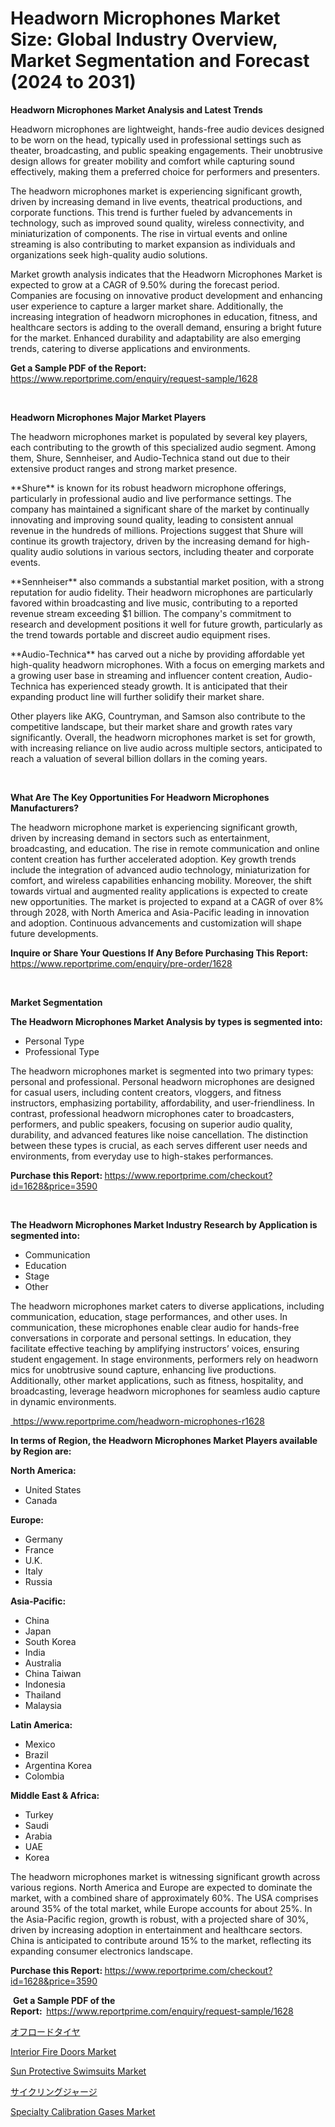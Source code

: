 <p><h1>Headworn Microphones Market Size: Global Industry Overview, Market Segmentation and Forecast (2024 to 2031)</h1></p><p><strong>Headworn Microphones Market Analysis and Latest Trends</strong></p>
<p><p>Headworn microphones are lightweight, hands-free audio devices designed to be worn on the head, typically used in professional settings such as theater, broadcasting, and public speaking engagements. Their unobtrusive design allows for greater mobility and comfort while capturing sound effectively, making them a preferred choice for performers and presenters.</p><p>The headworn microphones market is experiencing significant growth, driven by increasing demand in live events, theatrical productions, and corporate functions. This trend is further fueled by advancements in technology, such as improved sound quality, wireless connectivity, and miniaturization of components. The rise in virtual events and online streaming is also contributing to market expansion as individuals and organizations seek high-quality audio solutions.</p><p>Market growth analysis indicates that the Headworn Microphones Market is expected to grow at a CAGR of 9.50% during the forecast period. Companies are focusing on innovative product development and enhancing user experience to capture a larger market share. Additionally, the increasing integration of headworn microphones in education, fitness, and healthcare sectors is adding to the overall demand, ensuring a bright future for the market. Enhanced durability and adaptability are also emerging trends, catering to diverse applications and environments.</p></p>
<p><strong>Get a Sample PDF of the Report:&nbsp;</strong> <a href="https://www.reportprime.com/enquiry/request-sample/1628">https://www.reportprime.com/enquiry/request-sample/1628</a></p>
<p>&nbsp;</p>
<p><strong>Headworn Microphones Major Market Players</strong></p>
<p><p>The headworn microphones market is populated by several key players, each contributing to the growth of this specialized audio segment. Among them, Shure, Sennheiser, and Audio-Technica stand out due to their extensive product ranges and strong market presence.</p><p>**Shure** is known for its robust headworn microphone offerings, particularly in professional audio and live performance settings. The company has maintained a significant share of the market by continually innovating and improving sound quality, leading to consistent annual revenue in the hundreds of millions. Projections suggest that Shure will continue its growth trajectory, driven by the increasing demand for high-quality audio solutions in various sectors, including theater and corporate events.</p><p>**Sennheiser** also commands a substantial market position, with a strong reputation for audio fidelity. Their headworn microphones are particularly favored within broadcasting and live music, contributing to a reported revenue stream exceeding $1 billion. The company's commitment to research and development positions it well for future growth, particularly as the trend towards portable and discreet audio equipment rises.</p><p>**Audio-Technica** has carved out a niche by providing affordable yet high-quality headworn microphones. With a focus on emerging markets and a growing user base in streaming and influencer content creation, Audio-Technica has experienced steady growth. It is anticipated that their expanding product line will further solidify their market share.</p><p>Other players like AKG, Countryman, and Samson also contribute to the competitive landscape, but their market share and growth rates vary significantly. Overall, the headworn microphones market is set for growth, with increasing reliance on live audio across multiple sectors, anticipated to reach a valuation of several billion dollars in the coming years.</p></p>
<p>&nbsp;</p>
<p><strong>What Are The Key Opportunities For Headworn Microphones Manufacturers?</strong></p>
<p><p>The headworn microphone market is experiencing significant growth, driven by increasing demand in sectors such as entertainment, broadcasting, and education. The rise in remote communication and online content creation has further accelerated adoption. Key growth trends include the integration of advanced audio technology, miniaturization for comfort, and wireless capabilities enhancing mobility. Moreover, the shift towards virtual and augmented reality applications is expected to create new opportunities. The market is projected to expand at a CAGR of over 8% through 2028, with North America and Asia-Pacific leading in innovation and adoption. Continuous advancements and customization will shape future developments.</p></p>
<p><strong>Inquire or Share Your Questions If Any Before Purchasing This Report:</strong> <a href="https://www.reportprime.com/enquiry/pre-order/1628">https://www.reportprime.com/enquiry/pre-order/1628</a></p>
<p>&nbsp;</p>
<p><strong>Market Segmentation</strong></p>
<p><strong>The Headworn Microphones Market Analysis by types is segmented into:</strong></p>
<p><ul><li>Personal Type</li><li>Professional Type</li></ul></p>
<p><p>The headworn microphones market is segmented into two primary types: personal and professional. Personal headworn microphones are designed for casual users, including content creators, vloggers, and fitness instructors, emphasizing portability, affordability, and user-friendliness. In contrast, professional headworn microphones cater to broadcasters, performers, and public speakers, focusing on superior audio quality, durability, and advanced features like noise cancellation. The distinction between these types is crucial, as each serves different user needs and environments, from everyday use to high-stakes performances.</p></p>
<p><strong>Purchase this Report:&nbsp;</strong><a href="https://www.reportprime.com/checkout?id=1628&price=3590">https://www.reportprime.com/checkout?id=1628&price=3590</a></p>
<p>&nbsp;</p>
<p><strong>The Headworn Microphones Market Industry Research by Application is segmented into:</strong></p>
<p><ul><li>Communication</li><li>Education</li><li>Stage</li><li>Other</li></ul></p>
<p><p>The headworn microphones market caters to diverse applications, including communication, education, stage performances, and other uses. In communication, these microphones enable clear audio for hands-free conversations in corporate and personal settings. In education, they facilitate effective teaching by amplifying instructors’ voices, ensuring student engagement. In stage environments, performers rely on headworn mics for unobtrusive sound capture, enhancing live productions. Additionally, other market applications, such as fitness, hospitality, and broadcasting, leverage headworn microphones for seamless audio capture in dynamic environments.</p></p>
<p><a href="https://www.reportprime.com/headworn-microphones-r1628">&nbsp;https://www.reportprime.com/headworn-microphones-r1628</a></p>
<p><strong>In terms of Region, the Headworn Microphones Market Players available by Region are:</strong></p>
<p>
    <p> <strong> North America: </strong>
        <ul>
            <li>United States</li>
            <li>Canada</li>
        </ul>
        </p> 
    <p> <strong> Europe: </strong>
        <ul>
            <li>Germany</li>
            <li>France</li>
            <li>U.K.</li>
            <li>Italy</li>
            <li>Russia</li>
        </ul>
        </p> 
    <p> <strong> Asia-Pacific: </strong>
        <ul>
            <li>China</li>
            <li>Japan</li>
            <li>South Korea</li>
            <li>India</li>
            <li>Australia</li>
            <li>China Taiwan</li>
            <li>Indonesia</li>
            <li>Thailand</li>
            <li>Malaysia</li>
        </ul>
        </p> 
    <p> <strong> Latin America: </strong>
        <ul>
            <li>Mexico</li>
            <li>Brazil</li>
            <li>Argentina Korea</li>
            <li>Colombia</li>
        </ul>
        </p> 
    <p> <strong> Middle East & Africa: </strong>
        <ul>
            <li>Turkey</li>
            <li>Saudi</li>
            <li>Arabia</li>
            <li>UAE</li>
            <li>Korea</li>
        </ul>
    </p>
    </p>
<p><p>The headworn microphones market is witnessing significant growth across various regions. North America and Europe are expected to dominate the market, with a combined share of approximately 60%. The USA comprises around 35% of the total market, while Europe accounts for about 25%. In the Asia-Pacific region, growth is robust, with a projected share of 30%, driven by increasing adoption in entertainment and healthcare sectors. China is anticipated to contribute around 15% to the market, reflecting its expanding consumer electronics landscape.</p></p>
<p><strong>Purchase this Report: </strong><a href="https://www.reportprime.com/checkout?id=1628&price=3590">https://www.reportprime.com/checkout?id=1628&price=3590</a></p>
<p>&nbsp;<strong>Get a Sample PDF of the Report:&nbsp;&nbsp;</strong><a href="https://www.reportprime.com/enquiry/request-sample/1628">https://www.reportprime.com/enquiry/request-sample/1628</a></p>
<p><strong></strong></p>
<p><p><a href="https://medium.com/@ismaelblick2023/%E3%82%AA%E3%83%95%E3%83%AD%E3%83%BC%E3%83%89%E3%82%BF%E3%82%A4%E3%83%A4%E5%B8%82%E5%A0%B4%E3%81%AE%E3%83%88%E3%83%AC%E3%83%B3%E3%83%89%E3%81%A8%E5%88%86%E6%9E%90-%E6%9C%AA%E6%9D%A5%E3%81%AE%E6%88%90%E9%95%B7%E3%81%AB%E5%90%91%E3%81%91%E3%81%9F%E6%A9%9F%E4%BC%9A%E3%81%A8%E8%AA%B2%E9%A1%8C-2024%E5%B9%B4-2031%E5%B9%B4-52f2b910047e">オフロードタイヤ</a></p><p><a href="https://www.linkedin.com/pulse/emerging-interior-fire-doors-market-opportunities-analysis-investors-tc62f?trackingId=omfY8Na4SmuH0nAygEPHRQ%3D%3D">Interior Fire Doors Market</a></p><p><a href="https://www.linkedin.com/pulse/sun-protective-swimsuits-industry-insights-report-analyzing-market-gflnf?trackingId=dhYimHFbRnipctOWJhQzpw%3D%3D">Sun Protective Swimsuits Market</a></p><p><a href="https://medium.com/@isaurapx9xsianez/%E3%82%B5%E3%82%A4%E3%82%AF%E3%83%AA%E3%83%B3%E3%82%B0%E3%82%B8%E3%83%A3%E3%83%BC%E3%82%B8%E5%B8%82%E5%A0%B4%E3%81%AE%E8%A6%8F%E6%A8%A1%E3%81%A8%E3%82%B7%E3%82%A7%E3%82%A2%E5%88%86%E6%9E%90-%E6%88%90%E9%95%B7%E3%83%88%E3%83%AC%E3%83%B3%E3%83%89%E3%81%A8%E4%BA%88%E6%B8%AC-2024-2031-b56308141bc7">サイクリングジャージ</a></p><p><a href="https://medium.com/@lottierunte1948/mapping-the-specialty-calibration-gases-market-trends-challenges-and-breakthroughs-2024-2031-0d0641341c21">Specialty Calibration Gases Market</a></p></p>